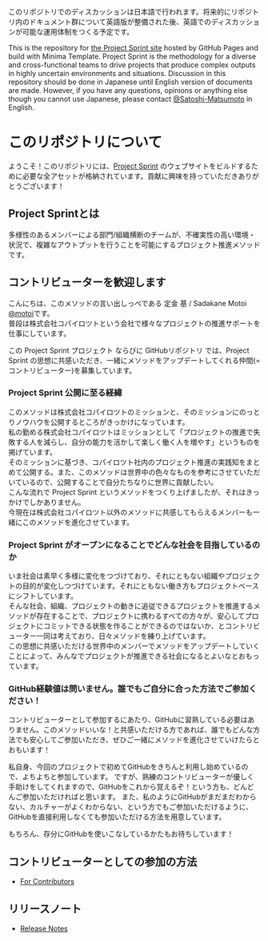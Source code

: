 このリポジトリでのディスカッションは日本語で行われます。将来的にリポジトリ内のドキュメント群について英語版が整備された後、英語でのディスカッションが可能な運用体制をつくる予定です。

This is the repository for [the Project Sprint site](https://projectsprint.org) hosted by GitHub Pages and build with Minima Template. Project Sprint is the methodology for a diverse and cross-functional teams to drive projects that produce complex outputs in highly uncertain environments and situations. Discussion in this repository should be done in Japanese until English version of documents are made. However, if you have any questions, opinions or anything else though you cannot use Japanese, please contact [@Satoshi-Matsumoto](https://github.com/Satoshi-Matsumoto) in English.

# このリポジトリについて
ようこそ！このリポジトリには、[Project Sprint](https://projectsprint.org) のウェブサイトをビルドするために必要な全アセットが格納されています。貢献に興味を持っていただきありがとうございます！

## Project Sprintとは
多様性のあるメンバーによる部門/組織横断のチームが、不確実性の高い環境・状況で、複雑なアウトプットを行うことを可能にするプロジェクト推進メソッドです。

## コントリビューターを歓迎します
こんにちは、このメソッドの言い出しっぺである 定金 基 / Sadakane Motoi [@motoi](https://github.com/motoi)です。  
普段は株式会社コパイロツトという会社で様々なプロジェクトの推進サポートを仕事にしています。  

この Project Sprint プロジェクト ならびに GitHubリポジトリ では、Project Sprint の思想に共感いただき、一緒にメソッドをアップデートしてくれる仲間(=コントリビューター)を募集しています。

### Project Sprint 公開に至る経緯  
このメソッドは株式会社コパイロツトのミッションと、そのミッションにのっとりノウハウを公開するところがきっかけになっています。  
私の勤める株式会社コパイロツトはミッションとして「プロジェクトの推進で失敗する人を減らし、自分の能力を活かして楽しく働く人を増やす」というものを掲げています。  
そのミッションに基づき、コパイロツト社内のプロジェクト推進の実践知をまとめて公開する。また、このメソッドは世界中の色々なものを参考にさせていただいているので、公開することで自分たちなりに世界に貢献したい。  
こんな流れで Project Sprint というメソッドをつくり上げましたが、それはきっかけでしかありません。  
今現在は株式会社コパイロツト以外のメソッドに共感してもらえるメンバーも一緒にこのメソッドを進化させています。

### Project Sprint がオープンになることでどんな社会を目指しているのか
いま社会は素早く多様に変化をつづけており、それにともない組織やプロジェクトの目的が変化しつづけています。それにともない働き方もプロジェクトベースにシフトしています。  
そんな社会、組織、プロジェクトの動きに追従できるプロジェクトを推進するメソッドが存在することで、プロジェクトに携わるすべての方々が、安心してプロジェクトにコミットできる状態を作ることができるのではないか、とコントリビューター一同は考えており、日々メソッドを練り上げています。  
この思想に共感いただける世界中のメンバーでメソッドをアップデートしていくことによって、みんなでプロジェクトが推進できる社会になるとよいなとおもっています。  

### GitHub経験値は問いません。誰でもご自分に合った方法でご参加ください！
コントリビューターとして参加するにあたり、GitHubに習熟している必要はありません。このメソッドいいな！と共感いただける方であれば、誰でもどんな方法でも安心してご参加いただき、ぜひご一緒にメソッドを進化させていけたらとおもいます！  

私自身、今回のプロジェクトで初めてGitHubをきちんと利用し始めているので、よちよちと参加しています。
ですが、熟練のコントリビューターが優しく手助けをしてくれますので、GitHubをこれから覚えるぞ！という方も、どんどんご参加いただければと思います。
また、私のようにGitHubがまだまだわからない、カルチャーがよくわからない、という方でもご参加いただけるように、GitHubを直接利用しなくても参加いただける方法を用意しています。

もちろん、存分にGitHubを使いこなしているかたもお待ちしています！

## コントリビューターとしての参加の方法

* [For Contributors](https://projectsprint.org/contribute.html)

## リリースノート

* [Release Notes](https://projectsprint.org/releasenotes.html)
